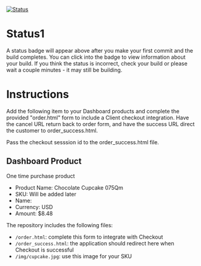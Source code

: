 [![Status](https://img.shields.io/badge/status-BUILDING%20COMMIT:%206d070b7b5b4328fa7c127b39a5642b460320ba78-yellow.svg)](https://github.com/raysaavedra-work/bakery_scaffold_wCpXgCe9IWUx4hWd/commit/6d070b7b5b4328fa7c127b39a5642b460320ba78)


# Status1

A status badge will appear above after you make your first commit and the build completes. You can click into the badge to view information about your build. If you think the status is incorrect, check your build or please wait a couple minutes - it may still be building.

# Instructions

Add the following item to your Dashboard products and complete the provided "order.html" form to include a Client checkout integration. Have the cancel URL return back to order form, and have the success URL direct the customer to order_success.html.

Pass the checkout sesssion id to the order_success.html file.

## Dashboard Product
One time purchase product
* Product Name: Chocolate Cupcake 075Qm
* SKU: Will be added later
* Name: 
* Currency: USD
* Amount: $8.48

The repository includes the following files:
* `/order.html`: complete this form to integrate with Checkout
* `/order_success.html`: the application should redirect here when Checkout is successful
* `/img/cupcake.jpg`: use this image for your SKU
